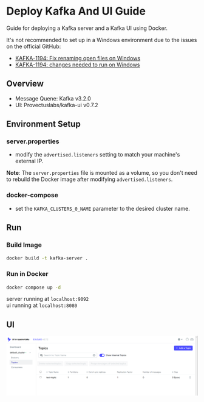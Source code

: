 # Deploy Kafka And UI Guide

Guide for deploying a Kafka server and a Kafka UI using Docker.  

It's not recommended to set up in a Windows environment due to the issues on the official GitHub:
- [KAFKA-1194: Fix renaming open files on Windows](https://github.com/apache/kafka/pull/6329)
- [KAFKA-1194: changes needed to run on Windows](https://github.com/apache/kafka/pull/12331)

## Overview

- Message Quene: Kafka v3.2.0
- UI: Provectuslabs/kafka-ui v0.7.2

## Environment Setup

### server.properties
- modify the `advertised.listeners` setting to match your machine's external IP.

**Note**: The `server.properties` file is mounted as a volume, so you don't need to rebuild the Docker image after modifying `advertised.listeners`.  

### docker-compose
- set the `KAFKA_CLUSTERS_0_NAME` parameter to the desired cluster name.

## Run

### Build Image

```bash
docker build -t kafka-server .
```

### Run in Docker
```bash
docker compose up -d
```

server running at `localhost:9092`  
ui running at `localhost:8080`  

## UI

![ui](ui.png)
